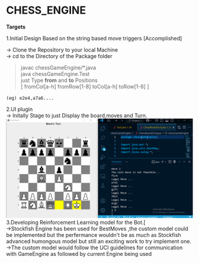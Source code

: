 # CHESS_ENGINE

**Targets**

1.Initial Design Based on the string based move triggers [Accomplished]

-> Clone the Repository to your local Machine <br>
-> cd to the Directory of the Package folder <br>

> javac chessGameEngine/\*.java <br>
> java chessGameEngine.Test <br>
> just Type **from** and **to** Positions<br> [ fromCol[a-h] fromRow[1-8] toCol[a-h] toRow[1-8] ]<br>

    (eg) e2e4,a7a6....

2.UI plugin <br>
-> Initally Stage to just Display the board,moves and Turn.<br>
![GUI](Game_Visual_Stage2.png)
3.Developing Reinforcement Learning model for the Bot.[<br>
->Stockfish Engine has been used for BestMoves ,the custom model could be implemented but the perfermance wouldn't be as much as Stockfish advanced humongous model but still an exciting work to try implement one.<br>
->The custom model would follow the UCI guidelines for communication with GameEngine as followed by current Engine being used
